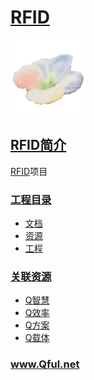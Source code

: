﻿# [RFID](https://github.com/Qful/RFID)

[![sites](Qful/qitas.png)](http://www.Qful.net)

## [RFID简介](https://github.com/Qful/RFID)

[RFID](https://github.com/Qful/RFID)项目


### [工程目录](https://github.com/Qful/RFID)

* [文档](docs/)
* [资源](src/)
* [工程](project/)

### [关联资源](https://github.com/Qful)

* [Q智慧](https://github.com/tfzoo)
* [Q效率](https://github.com/qitas)
* [Q方案](https://github.com/OS-Q)
* [Q载体](https://github.com/sochub)

### www.Qful.net